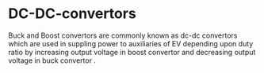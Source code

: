 # DC-DC-convertors
Buck and Boost convertors are commonly known as dc-dc convertors which are used in suppling power to auxiliaries of EV depending upon duty ratio by increasing output voltage in boost convertor and decreasing output voltage in buck convertor .  
